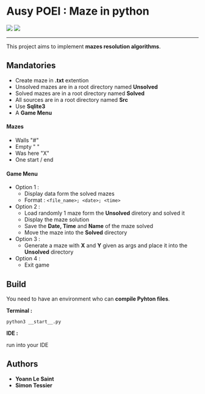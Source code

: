 # Ausy POEI : Maze in python

<a href="https://img.shields.io/badge/Python-3.11.2-4483B5" alt="Python">
        <img src="https://img.shields.io/badge/Python-3.11.2-4483B5" /></a>
<a href="https://img.shields.io/badge/pip-23.0.1-FFE05B" alt="NPM">
        <img src="https://img.shields.io/badge/pip-23.0.1-FFE05B" /></a>

---

This project aims to implement **mazes resolution algorithms**.

## Mandatories

* Create maze in **.txt** extention
* Unsolved mazes are in a root directory named **Unsolved**
* Solved mazes are in a root directory named **Solved**
* All sources are in a root directory named **Src**
* Use **Sqlite3**
* A **Game Menu**

#### Mazes

* Walls "#"
* Empty " "
* Was here "X"
* One start / end

#### Game Menu

* Option 1 :
  * Display data form the solved mazes
  * Format :  `<file_name>; <date>; <time>`
* Option 2 :
  * Load randomly 1 maze form the **Unsolved** diretory and solved it
  * Display the maze solution
  * Save the **Date, Time** and **Name** of the maze solved
  * Move the maze into the **Solved** directory
* Option 3 :
  * Generate a maze with **X** and **Y** given as args and place it into the **Unsolved** directory
* Option 4 :
  * Exit game

## Build

You need to have an environment who can **compile Pyhton files**.

**Terminal :**

```
python3 __start__.py
```

**IDE :**

run into your IDE

## Authors

* **Yoann Le Saint**
* **Simon Tessier**

